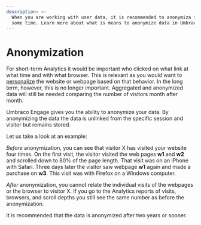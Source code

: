 ```yaml
---
description: >-
  When you are working with user data, it is recommended to anonymiza it after
  some time. Learn more about what is means to anonymize data in Umbraco Engage.
---
```


# Anonymization

For short-term Analytics it would be important who clicked on what link at what time and with what browser. This is relevant as you would want to [personalize](../developers/personalization/) the website or webpage based on that behavior. In the long term, however, this is no longer important. Aggregated and anonymized data will still be needed comparing the number of visitors month after month.

Umbraco Engage gives you the ability to anonymize your data. By anonymizing the data the data is unlinked from the specific session and visitor but remains stored.

Let us take a look at an example:

_Before_ anonymization, you can see that visitor X has visited your website four times. On the first visit, the visitor visited the web pages **w1** and **w2** and scrolled down to 80% of the page length. That visit was on an iPhone with Safari. Three days later the visitor saw webpage **w1** again and made a purchase on **w3**. This visit was with Firefox on a Windows computer.

_After_ anonymization, you cannot relate the individual visits of the webpages or the browser to visitor X. If you go to the Analytics reports of visits, browsers, and scroll depths you still see the same number as before the anonymization.

It is recommended that the data is anonymized after two years or sooner.
